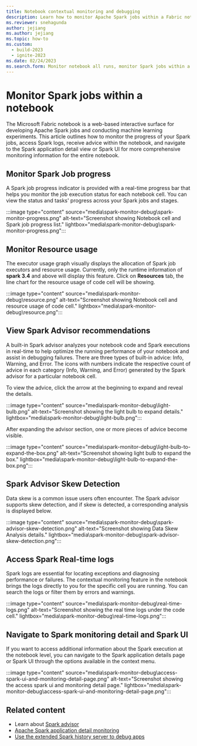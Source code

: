 ```yaml
---
title: Notebook contextual monitoring and debugging
description: Learn how to monitor Apache Spark jobs within a Fabric notebook, including job progress, resource usage, and Spark Advisor recommendations.
ms.reviewer: snehagunda
author: jejiang
ms.author: jejiang
ms.topic: how-to
ms.custom:
  - build-2023
  - ignite-2023
ms.date: 02/24/2023
ms.search.form: Monitor notebook all runs, monitor Spark jobs within a notebook
---
```


# Monitor Spark jobs within a notebook

The Microsoft Fabric notebook is a web-based interactive surface for developing Apache Spark jobs and conducting machine learning experiments. This article outlines how to monitor the progress of your Spark jobs, access Spark logs, receive advice within the notebook, and navigate to the Spark application detail view or Spark UI for more comprehensive monitoring information for the entire notebook.

## Monitor Spark Job progress

A Spark job progress indicator is provided with a real-time progress bar that helps you monitor the job execution status for each notebook cell. You can view the status and tasks' progress across your Spark jobs and stages.

:::image type="content" source="media\spark-monitor-debug\spark-monitor-progress.png" alt-text="Screenshot showing Notebook cell and Spark job progress list." lightbox="media\spark-monitor-debug\spark-monitor-progress.png":::


## Monitor Resource usage

The executor usage graph visually displays the allocation of Spark job executors and resource usage. Currently, only the runtime information of **spark 3.4** and above will display this feature. Click on **Resources** tab, the line chart for the resource usage of code cell will be showing. 

:::image type="content" source="media\spark-monitor-debug\resource.png" alt-text="Screenshot showing Notebook cell and resource usage of code cell." lightbox="media\spark-monitor-debug\resource.png":::

## View Spark Advisor recommendations

A built-in Spark advisor analyzes your notebook code and Spark executions in real-time to help optimize the running performance of your notebook and assist in debugging failures. There are three types of built-in advice: Info, Warning, and Error. The icons with numbers indicate the respective count of advice in each category (Info, Warning, and Error) generated by the Spark advisor for a particular notebook cell.

To view the advice, click the arrow at the beginning to expand and reveal the details.

:::image type="content" source="media\spark-monitor-debug\light-bulb.png" alt-text="Screenshot showing the light bulb to expand details." lightbox="media\spark-monitor-debug\light-bulb.png":::

After expanding the advisor section, one or more pieces of advice become visible.

:::image type="content" source="media\spark-monitor-debug\light-bulb-to-expand-the-box.png" alt-text="Screenshot showing light bulb to expand the box." lightbox="media\spark-monitor-debug\light-bulb-to-expand-the-box.png":::

## Spark Advisor Skew Detection

Data skew is a common issue users often encounter. The Spark advisor supports skew detection, and if skew is detected, a corresponding analysis is displayed below.

:::image type="content" source="media\spark-monitor-debug\spark-advisor-skew-detection.png" alt-text="Screenshot showing Data Skew Analysis details." lightbox="media\spark-monitor-debug\spark-advisor-skew-detection.png":::

## Access Spark Real-time logs

Spark logs are essential for locating exceptions and diagnosing performance or failures. The contextual monitoring feature in the notebook brings the logs directly to you for the specific cell you are running. You can search the logs or filter them by errors and warnings.

:::image type="content" source="media\spark-monitor-debug\real-time-logs.png" alt-text="Screenshot showing the real time logs under the code cell." lightbox="media\spark-monitor-debug\real-time-logs.png":::

## Navigate to Spark monitoring detail and Spark UI

If you want to access additional information about the Spark execution at the notebook level, you can navigate to the Spark application details page or Spark UI through the options available in the context menu.

:::image type="content" source="media\spark-monitor-debug\access-spark-ui-and-monitoring-detail-page.png" alt-text="Screenshot showing the access spark ui and monitoring detail page." lightbox="media\spark-monitor-debug\access-spark-ui-and-monitoring-detail-page.png":::

## Related content

- Learn about [Spark advisor](spark-advisor-introduction.md)
- [Apache Spark application detail monitoring](spark-detail-monitoring.md)
- [Use the extended Spark history server to debug apps](apache-spark-history-server.md)
